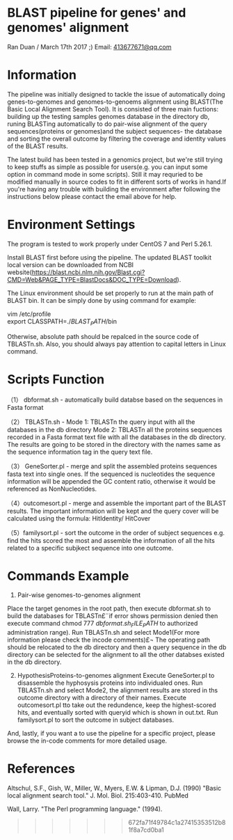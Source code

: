 # BLAST pipeline for genes' and genomes' alignment
Ran Duan / March 17th 2017 ;)
Email: 413677671@qq.com


Information
===================
The pipeline was initially designed to tackle the issue of automatically doing genes-to-genomes and genomes-to-genoems alignment using BLAST(The Basic Local Alignment Search Tool). It is consisted of three main fuctions: building up the testing samples genomes database in the directory db, runing BLASTing automatically to do pair-wise alignment of the query sequences(proteins or genomes)and the subject sequences- the database and sorting the overall outcome by filtering the coverage and identity values of the BLAST results.

The latest build has been tested in a genomics project, but we're still trying to keep stuffs as simple as possible for users(e.g. you can input some option in command mode in some scripts). Still it may requried to be modified 
manually in source codes to fit in different sorts of works in hand.If you're
having any trouble with building the environment after following the instructions 
below please contact the email above for help.


Environment Settings
===================

The program is tested to work properly under CentOS 7 and Perl 5.26.1. 

Install BLAST first before using the pipeline. The updated BLAST toolkit local version can be downloaded from NCBI website(https://blast.ncbi.nlm.nih.gov/Blast.cgi?CMD=Web&PAGE_TYPE=BlastDocs&DOC_TYPE=Download).

The Linux environment should be set properly to run at the main path of BLAST bin. 
It can be simply done by using command for example:

vim /etc/profile    
export CLASSPATH=./$BLAST_PATH$/bin

Otherwise, absolute path should be repalced in the source code of TBLASTn.sh. Also, you should always pay attention to capital letters in Linux command.




Scripts Function
================================================

（1） dbformat.sh - automatically build databse based on the sequences in Fasta format

（2） TBLASTn.sh - 
Mode 1:  TBLASTn the query input with all the databases in the db directory 
Mode 2:  TBLASTn all the proteins sequences recorded in a Fasta format text file with all the databases in the db directory. The results are going to be stored in the directory with the names same as the sequence information tag in the query text file.

（3） GeneSorter.pl - merge and split the assembled proteins sequences fasta text into single ones. If the sequenced is nucleotides the sequence information will be appended the GC content ratio, otherwise it would be referenced as NonNucleotides.

（4）outcomesort.pl - merge and assemble the important part of the BLAST results.
The important information will be kept and the query cover will be calculated using the formula: HitIdentity/ HitCover

（5）familysort.pl - sort the outcome in the order of subject sequences e.g. find the hits scored the most and assemble the information of all the hits related to a specific subjkect sequence into one outcome.


Commands Example
=================================


1) Pair-wise genomes-to-genomes alignment

Place the target genomes in the root path, then execute dbformat.sh to build the databases for TBLASTn£¨if error shows permission denied then execute command chmod 777 $dbformat.sh_FILE_PATH$ to authorized administration range).
Run TBLASTn.sh and select Mode1(For more information please check the incode comments)£¬
The operating path should be relocated to the db directory and then a query sequence in the db directory can be selected for the alignment to all the other databses existed in the db directory.


2) HypothesisProteins-to-genomes alignment
Execute GeneSorter.pl to disassemble the hyphosysis proteins into individualed ones.
Run TBLASTn.sh and select Mode2, the alignment results are stored in ths outcome directory with a directory of their names.
Execute outcomesort.pl  tto take out the redundence, keep the highest-scored hits, and eventually sorted with queryid which is shown in out.txt. 
Run familysort.pl to sort the outcome in subject databases.	

And, lastly, if you want a to use the pipeline for a specific project, please browse the in-code comments for more detailed usage.


References
===================

Altschul, S.F., Gish, W., Miller, W., Myers, E.W. & Lipman, D.J. (1990) "Basic local alignment search tool." J. Mol. Biol. 215:403-410. PubMed

Wall, Larry. "The Perl programming language." (1994).

>>>>>>> 672fa71f49784c1a27415353512b81f8a7cd0ba1
